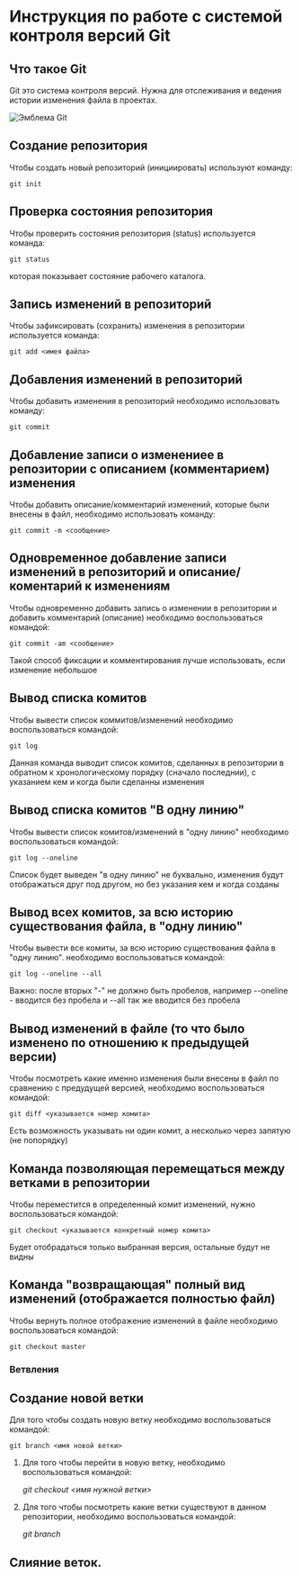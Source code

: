 # **Инструкция по работе с системой контроля версий Git**

## Что такое Git

Git это система контроля версий. Нужна для отслеживания и ведения истории изменения файла в проектах.

![Эмблема Git](git.jpg)

## Создание репозитория

Чтобы создать новый репозиторий (инициировать) используют команду: 
 
    git init

## Проверка состояния репозитория

Чтобы проверить состояния репозитория (status) используется команда:

    git status

которая показывает состояние рабочего каталога.

## Запись изменений в репозиторий

Чтобы зафиксировать (сохранить) изменения в репозитории используется команда:

    git add <имея файла>

## Добавления изменений в репозиторий

Чтобы добавить изменения в репозиторий необходимо использовать команду:

    git commit

## Добавление записи о изменениее в репозитории с описанием (комментарием) изменения

Чтобы добавить описание/комментарий изменений, которые были внесены в файл, необходимо использовать команду:

    git commit -m <сообщение>

## Одновременное добавление записи изменений в репозиторий и описание/коментарий к изменениям

Чтобы одновременно добавить запись о изменении в репозитории и добавить комментарий (описание) необходимо воспользоваться командой:

    git commit -am <сообщение>

Такой способ фиксации и комментирования лучше использовать, если изменение небольшое

## Вывод списка комитов

Чтобы вывести список коммитов/изменений необходимо воспользоваться командой:

    git log

Данная команда выводит список комитов, сделанных в репозитории в обратном к хронологическому порядку (сначало последнии), с указанием кем и когда были сделанны изменения

## Вывод списка комитов "В одну линию"

Чтобы вывести список комитов/изменений в "одну линию" необходимо воспользоваться командой:

    git log --oneline

Список будет выведен "в одну линию" не буквально, изменения будут отображаться друг под другом, но без указания кем и когда созданы

## Вывод всех комитов, за всю историю существования файла, в "одну линию"

Чтобы вывести все комиты, за всю историю существования файла в "одну линию". необходимо воспользоваться командой:

    git log --oneline --all

Важно: после вторых "-" не должно быть пробелов, например --oneline - вводится без пробела и --all так же вводится без пробела

## Вывод изменений в файле (то что было изменено по отношению к предыдущей версии)

Чтобы посмотреть какие именно изменения были внесены в файл по сравнению с предудущей версией, необходимо воспользоваться командой:

    git diff <указывается номер комита>

Есть возможность указывать ни один комит, а несколько через запятую (не попорядку)

## Команда позволяющая перемещаться между ветками в репозитории 

Чтобы переместится в определенный комит  изменений, нужно воспользоваться командой:

    git checkout <указывается конкретный номер комита>

Будет отобрадаться только выбранная версия, остальные будут не видны

## Команда "возвращающая" полный вид изменений (отображается полностью файл)

Чтобы вернуть полное отображение изменений в файле необходимо воспользоваться командой:

    git checkout master

### Ветвления

## Создание новой ветки

Для того чтобы создать новую ветку необходимо воспользоваться командой:

    git branch <имя новой ветки>

1. Для того чтобы перейти в новую ветку, необходимо воспользоваться командой:

    *git checkout <имя нужной ветки>*

2. Для того чтобы посмотреть какие ветки существуют в данном репозитории, необходимо воспользоваться командой:

    _git branch_

## Слияние веток.
